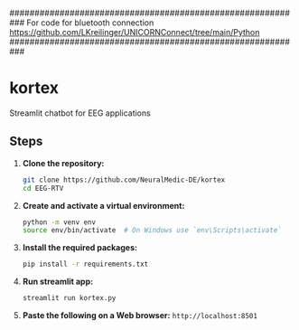 ###########################################################
For code for bluetooth connection
https://github.com/LKreilinger/UNICORNConnect/tree/main/Python
###########################################################

# kortex
Streamlit chatbot for EEG applications

## Steps

1. **Clone the repository:**
    ```bash
    git clone https://github.com/NeuralMedic-DE/kortex
    cd EEG-RTV
    ```

2. **Create and activate a virtual environment:**
    ```bash
    python -m venv env
    source env/bin/activate  # On Windows use `env\Scripts\activate`
    ```

3. **Install the required packages:**
    ```bash
    pip install -r requirements.txt
    ```
	
4. **Run streamlit app:**
    ```bash
    streamlit run kortex.py
    ```

5. **Paste the following on a Web browser:**
    `
    http://localhost:8501
    `
